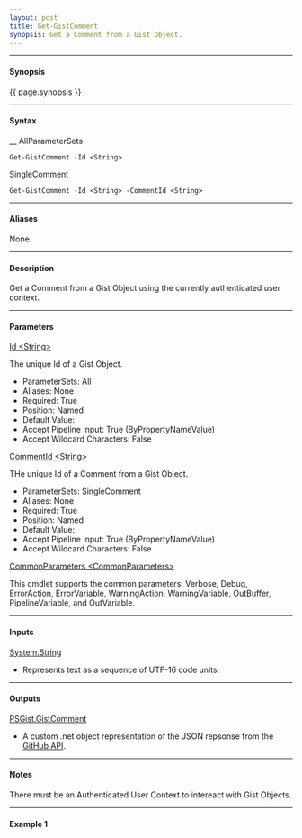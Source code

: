 ```yaml
---
layout: post
title: Get-GistComment
synopsis: Get a Comment from a Gist Object.
---
```


---

#### **Synopsis**

{{ page.synopsis }}

---

#### **Syntax**

__ AllParameterSets

```
Get-GistComment -Id <String> 
```

SingleComment

```
Get-GistComment -Id <String> -CommentId <String>
```

---

#### **Aliases**

None.

---

#### **Description**

Get a Comment from a Gist Object using the currently authenticated user context.

---

#### **Parameters**

[Id \<String\>](https://developer.github.com/v3/gists/#get-a-single-gist)

The unique Id of a Gist Object.

* ParameterSets: All
* Aliases: None
* Required: True
* Position: Named
* Default Value:
* Accept Pipeline Input: True (ByPropertyNameValue)
* Accept Wildcard Characters: False

[CommentId \<String\>](https://developer.github.com/v3/gists/comments/#get-a-single-comment)

THe unique Id of a Comment from a Gist Object.

* ParameterSets: SingleComment
* Aliases: None
* Required: True
* Position: Named
* Default Value:
* Accept Pipeline Input: True (ByPropertyNameValue)
* Accept Wildcard Characters: False

[CommonParameters \<CommonParameters\>](http://go.microsoft.com/fwlink/?LinkID=113216)

This cmdlet supports the common parameters: Verbose, Debug, ErrorAction, ErrorVariable, WarningAction, WarningVariable, OutBuffer, PipelineVariable, and OutVariable.

---

#### **Inputs**

[System.String](https://msdn.microsoft.com/en-us/library/system.string%28v=vs.110%29.aspx)

* Represents text as a sequence of UTF-16 code units.

---

#### **Outputs**

[PSGist.GistComment](https://developer.github.com/v3/gists/comments)

* A custom .net object representation of the JSON repsonse from the [GitHub API](https://developer.github.com).

---

#### **Notes**

There must be an Authenticated User Context to intereact with Gist Objects.

---

#### **Example 1**

```

```
